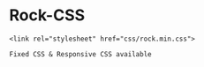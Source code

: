 Rock-CSS
========

    <link rel="stylesheet" href="css/rock.min.css">

    Fixed CSS & Responsive CSS available
